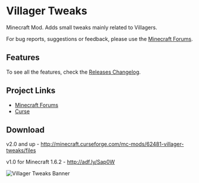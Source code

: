 Villager Tweaks
==============

Minecraft Mod. Adds small tweaks mainly related to Villagers.

For bug reports, suggestions or feedback, please use the [Minecraft Forums](http://www.minecraftforum.net/topic/1904493-villager-tweaks-v10-improve-your-vanilla-experience-forge162/).


Features
--------

To see all the features, check the [Releases Changelog](https://github.com/sidben/VillagerTweaks/releases).


Project Links
-------------

* [Minecraft Forums](http://www.minecraftforum.net/forums/mapping-and-modding/minecraft-mods/1290617-villager-tweaks-v1-0-improve-your-vanilla)
* [Curse](http://www.curse.com/mc-mods/minecraft/villager-tweaks)


Download
--------

v2.0 and up - http://minecraft.curseforge.com/mc-mods/62481-villager-tweaks/files

v1.0 for Minecraft 1.6.2 - http://adf.ly/Sap0W



![Villager Tweaks Banner](http://i.imgur.com/hJ7WQMW.jpg)
